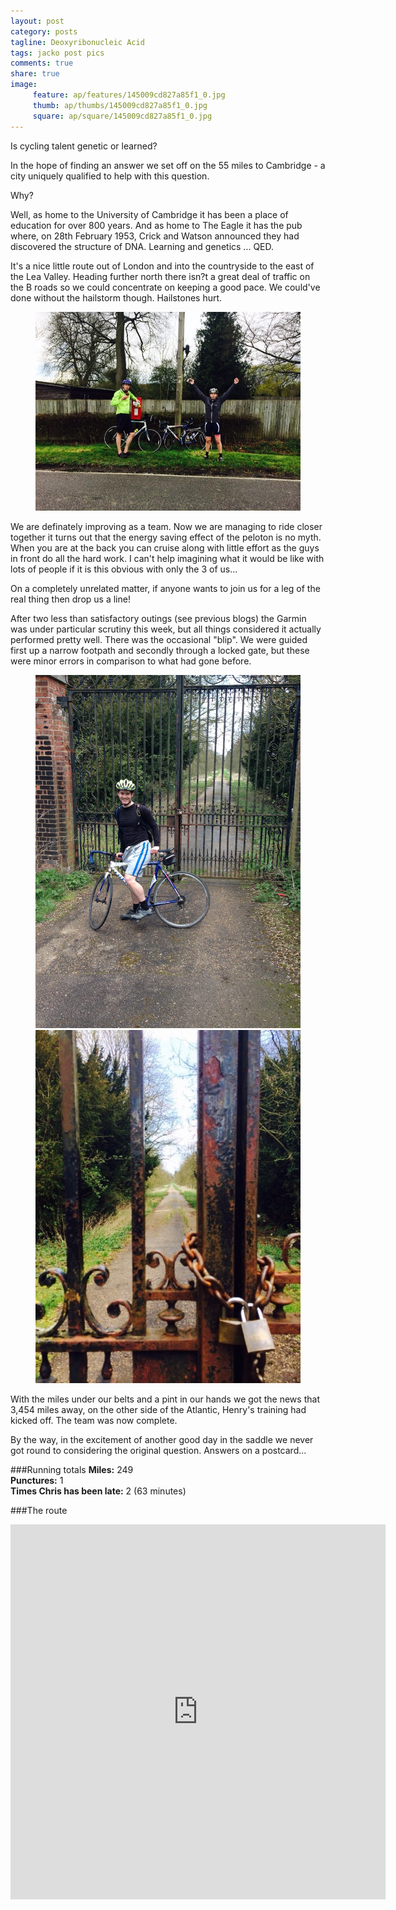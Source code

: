 ```yaml
---
layout: post
category: posts
tagline: Deoxyribonucleic Acid
tags: jacko post pics
comments: true
share: true
image: 
     feature: ap/features/145009cd827a85f1_0.jpg
     thumb: ap/thumbs/145009cd827a85f1_0.jpg
     square: ap/square/145009cd827a85f1_0.jpg
---
```



Is cycling talent genetic or learned? 

In the hope of finding an answer we set off on the 55 miles to Cambridge - a city uniquely qualified to help with this question. 

Why? 

Well, as home to the University of Cambridge it has been a place of education for over 800 years. And as home to The Eagle it has the pub where, on 28th February 1953, Crick and Watson announced they had discovered the structure of DNA. Learning and genetics ... QED.

It's a nice little route out of London and into the countryside to the east of the Lea Valley. Heading further north there isn?t a great deal of traffic on the B roads so we could concentrate on keeping a good pace. We could've done without the hailstorm though. Hailstones hurt.

<figure>
<a href = "/images/ap/standard/145009cd827a85f1_0.jpg">
<img src="/images/ap/standard/145009cd827a85f1_0.jpg">
</a>
</figure>


We are definately improving as a team. Now we are managing to ride closer together it turns out that the energy saving effect of the peloton is no myth. When you are at the back you can cruise along with little effort as the guys in front do all the hard work. I can't help imagining what it would be like with lots of people if it is this obvious with only the 3 of us... 

On a completely unrelated matter, if anyone wants to join us for a leg of the real thing then drop us a line!

After two less than satisfactory outings (see previous blogs) the Garmin was under particular scrutiny this week, but all things considered it actually performed pretty well. There was the occasional "blip". We were guided first up a narrow footpath and secondly through a locked gate, but these were minor errors in comparison to what had gone before.

<figure class="half">
<a href = "/images/ap/standard/145009cd827a85f1_2.jpg">
<img src="/images/ap/standard/145009cd827a85f1_2.jpg">
</a>
<a href = "/images/ap/standard/145009cd827a85f1_3.jpg">
<img src="/images/ap/standard/145009cd827a85f1_3.jpg">
</a>
</figure>


With the miles under our belts and a pint in our hands we got the news that 3,454 miles away, on the other side of the Atlantic, Henry's training had kicked off. The team was now complete. 

By the way, in the excitement of another good day in the saddle we never got round to considering the original question. Answers on a postcard...

###Running totals
<i class="icon-road"></i>**Miles:** 249<br>
<i class="icon-wrench"></i>**Punctures:** 1<br>
<i class="icon-time"></i>**Times Chris has been late:** 2 (63 minutes)<br>

###The route

<iframe width='600' height='600' frameborder='0' src='http://connect.garmin.com:80/course/embed/6008450'></iframe>
